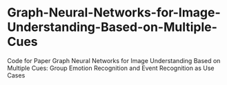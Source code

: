 # Graph-Neural-Networks-for-Image-Understanding-Based-on-Multiple-Cues
Code for Paper Graph Neural Networks for Image Understanding Based on Multiple Cues: Group Emotion Recognition and Event Recognition as Use Cases
